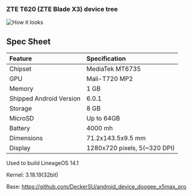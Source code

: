### ZTE T620 (ZTE Blade X3) device tree
![How it looks](https://myzte.ru/upload/iblock/4c6/4c6f04131b2b9bc4cdbeead2ad8de433.jpg)

## Spec Sheet

| Feature                 | Specification                     |
| :---------------------- | :-------------------------------- |
| Chipset                 | MediaTek MT6735                   |
| GPU                     | Mali-T720 MP2                     |
| Memory                  | 1 GB                              |
| Shipped Android Version | 6.0.1                             |
| Storage                 | 8 GB                              |
| MicroSD                 | Up to 64GB                        |
| Battery                 | 4000 mh                           |
| Dimensions              | 71.2x143.5x9.5 mm                 |
| Display                 | 1280x720 pixels, 5(~320 DPI)      |

Used to build LineageOS 14.1

Kernel: 3.18.19(32bit)

Base: https://github.com/DeckerSU/android_device_doogee_x5max_pro
